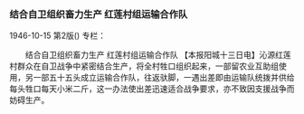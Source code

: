 ### 结合自卫组织畜力生产  红莲村组运输合作队

1946-10-15
第2版()
专栏：

　　结合自卫组织畜力生产
    红莲村组运输合作队
    【本报阳城十三日电】沁源红莲村群众在自卫战争中紧密结合生产，将全村牲口组织起来，一部留农业互助组使用，另一部五十五头成立运输合作队，往返驮脚，一遇出差即由运输队统拨并供给每头牲口每天小米二斤，这一办法使出差迅速适合战争要求，亦不致因支援战争而妨碍生产。
